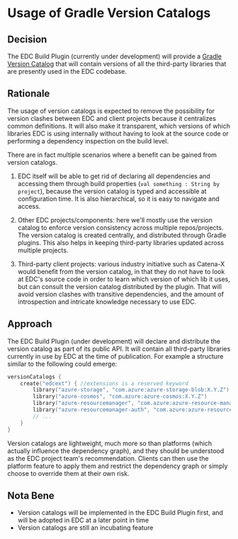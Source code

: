 # Usage of Gradle Version Catalogs

## Decision

The EDC Build Plugin (currently under development) will provide
a [Gradle Version Catalog](https://docs.gradle.org/7.4/userguide/platforms.html)
that will contain versions of all the third-party libraries that are presently used in the EDC codebase.

## Rationale

The usage of version catalogs is expected to remove the possibility for version clashes between EDC and client projects
because it centralizes common definitions.
It will also make it transparent, which versions of which libraries EDC is using internally without having to look at
the source code or performing a dependency inspection on the build level.

There are in fact multiple scenarios where a benefit can be gained from version catalogs.

1. EDC itself will be able to get rid of declaring all dependencies and accessing them through build
   properties (`val something : String by project`), because the version catalog is typed and accessible at
   configuration time. It is also hierarchical, so it is easy to navigate and access.

2. Other EDC projects/components: here we'll mostly use the version catalog to enforce version consistency across
   multiple repos/projects. The version catalog is created centrally, and distributed through Gradle plugins. This also
   helps in keeping third-party libraries updated across multiple projects.

3. Third-party client projects: various industry initiative such as Catena-X would benefit from the version catalog, in
   that they do not have to look at EDC's source code in order to learn which version of which lib it uses, but can
   consult the version catalog distributed by the plugin. That will avoid version clashes with transitive dependencies,
   and the amount of introspection and intricate knowledge necessary to use EDC.

## Approach

The EDC Build Plugin (under development) will declare and distribute the version catalog as part of its public API. It
will contain all third-party libraries currently in use by EDC at the time of publication. For example a structure
similar to the following could emerge:

```kotlin
versionCatalogs {
    create("edcext") { //extensions is a reserved keyword
        library("azure-storage", "com.azure:azure-storage-blob:X.Y.Z")
        library("azure-cosmos", "com.azure:azure-cosmos:X.Y.Z")
        library("azure-resourcemanager", "com.azure:azure-resource-manager:X.Y.Z")
        library("azure-resourcemanager-auth", "com.azure:azure-resource-manager-authorization:X.Y.Z")
        // ...
    }
}
```

Version catalogs are lightweight, much more so than platforms (which actually influence the dependency graph), and they
should be understood as the EDC project team's recommendation. Clients can then use the platform feature to apply them
and restrict the dependency graph or simply choose to override them at their own risk.

## Nota Bene

- Version catalogs will be implemented in the EDC Build Plugin first, and will be adopted in EDC at a later point in
  time
- Version catalogs are still an incubating feature